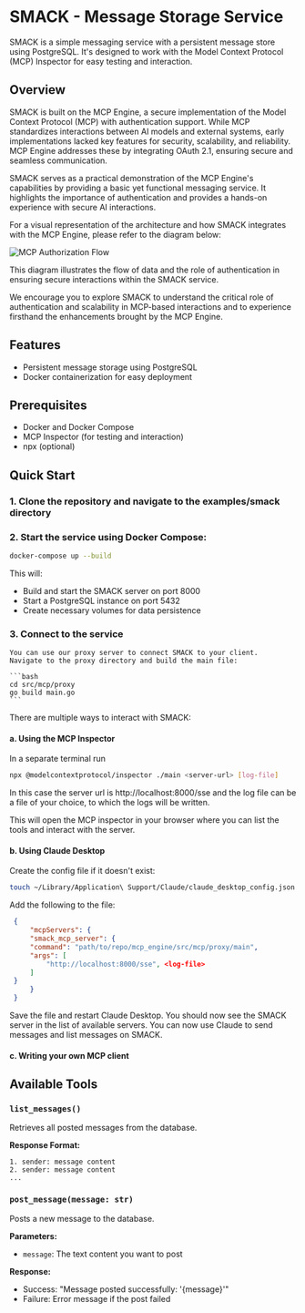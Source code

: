 # SMACK - Message Storage Service

SMACK is a simple messaging service with a persistent message store using PostgreSQL. It's designed to work with the Model Context Protocol (MCP) Inspector for easy testing and interaction.

## Overview

SMACK is built on the MCP Engine, a secure implementation of the Model Context Protocol (MCP) with authentication support. While MCP standardizes interactions between AI models and external systems, early implementations lacked key features for security, scalability, and reliability. MCP Engine addresses these by integrating OAuth 2.1, ensuring secure and seamless communication.

SMACK serves as a practical demonstration of the MCP Engine's capabilities by providing a basic yet functional messaging service. It highlights the importance of authentication and provides a hands-on experience with secure AI interactions.

For a visual representation of the architecture and how SMACK integrates with the MCP Engine, please refer to the diagram below:

![MCP Authorization Flow](https://cdn.prod.website-files.com/60cce6512b4ab924a0427124/67ec3d30ae1829e736099100_AD_4nXfpxfRMRgTM8glCYWi-YjhvxBvM3qAS73e58YRbCT8xtVnDwipEhT6NhLxssr5xH7jw-d6HoJByggT7QtOIsXYuG8MYbVtiV2aeNPiXDlIGjIF6zIKhaCrO4AdmGAUmuHLXgBzX.png)

This diagram illustrates the flow of data and the role of authentication in ensuring secure interactions within the SMACK service.

We encourage you to explore SMACK to understand the critical role of authentication and scalability in MCP-based interactions and to experience firsthand the enhancements brought by the MCP Engine.

## Features

- Persistent message storage using PostgreSQL
- Docker containerization for easy deployment

## Prerequisites

- Docker and Docker Compose
- MCP Inspector (for testing and interaction)
- npx (optional)

## Quick Start

### 1. Clone the repository and navigate to the examples/smack directory

### 2. Start the service using Docker Compose:
   ```bash
   docker-compose up --build
   ```
   This will:
   - Build and start the SMACK server on port 8000
   - Start a PostgreSQL instance on port 5432
   - Create necessary volumes for data persistence

### 3. Connect to the service
    You can use our proxy server to connect SMACK to your client.
    Navigate to the proxy directory and build the main file:

    ```bash
    cd src/mcp/proxy
    go build main.go
    ```

   There are multiple ways to interact with SMACK:
   
   #### a. Using the MCP Inspector
   In a separate terminal run

   ```bash
   npx @modelcontextprotocol/inspector ./main <server-url> [log-file]
   ```
   In this case the server url is http://localhost:8000/sse and the log file can be a file of your choice, to which the logs will be written.

   This will open the MCP inspector in your browser where you can list the tools and interact with the server.
   
   #### b. Using Claude Desktop
   Create the config file if it doesn't exist:

   ```bash
   touch ~/Library/Application\ Support/Claude/claude_desktop_config.json
   ```
   Add the following to the file:
   ```json
    {
        "mcpServers": {
        "smack_mcp_server": {
        "command": "path/to/repo/mcp_engine/src/mcp/proxy/main",
        "args": [
            "http://localhost:8000/sse", <log-file>
        ]
    }
        }
    }
   ```

   Save the file and restart Claude Desktop. You should now see the SMACK server in the list of available servers. 
   You can now use Claude to send messages and list messages on SMACK.

   #### c. Writing your own MCP client

## Available Tools

### `list_messages()`
Retrieves all posted messages from the database.

**Response Format:**
```
1. sender: message content
2. sender: message content
...
```

### `post_message(message: str)`
Posts a new message to the database.

**Parameters:**
- `message`: The text content you want to post

**Response:**
- Success: "Message posted successfully: '{message}'"
- Failure: Error message if the post failed
